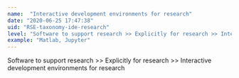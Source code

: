 ```yaml
---
name:  "Interactive development environments for research"
date: "2020-06-25 17:47:38"
uid: "RSE-taxonomy-ide-research"
level: "Software to support research >> Explicitly for research >> Interactive development environments for research"
example: "Matlab, Jupyter" 
---
```


Software to support research >> Explicitly for research >> Interactive development environments for research